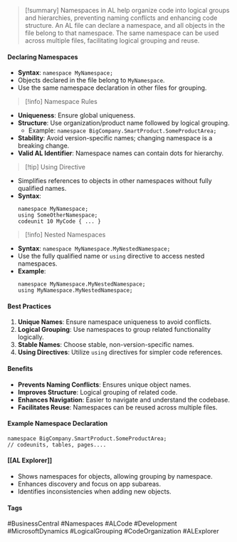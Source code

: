 > [!summary]
> Namespaces in AL help organize code into logical groups and hierarchies, preventing naming conflicts and enhancing code structure. An AL file can declare a namespace, and all objects in the file belong to that namespace. The same namespace can be used across multiple files, facilitating logical grouping and reuse.

#### Declaring Namespaces
- **Syntax**: `namespace MyNamespace;`
- Objects declared in the file belong to `MyNamespace`.
- Use the same namespace declaration in other files for grouping.

> [!info] Namespace Rules
- **Uniqueness**: Ensure global uniqueness.
- **Structure**: Use organization/product name followed by logical grouping.
  - Example: `namespace BigCompany.SmartProduct.SomeProductArea;`
- **Stability**: Avoid version-specific names; changing namespace is a breaking change.
- **Valid AL Identifier**: Namespace names can contain dots for hierarchy.

> [!tip] Using Directive
- Simplifies references to objects in other namespaces without fully qualified names.
- **Syntax**: 
  ```AL
  namespace MyNamespace;
  using SomeOtherNamespace;
  codeunit 10 MyCode { ... }
  ```

> [!info] Nested Namespaces
- **Syntax**: `namespace MyNamespace.MyNestedNamespace;`
- Use the fully qualified name or `using` directive to access nested namespaces.
- **Example**:
  ```AL
  namespace MyNamespace.MyNestedNamespace;
  using MyNamespace.MyNestedNamespace;
  ```

#### Best Practices
1. **Unique Names**: Ensure namespace uniqueness to avoid conflicts.
2. **Logical Grouping**: Use namespaces to group related functionality logically.
3. **Stable Names**: Choose stable, non-version-specific names.
4. **Using Directives**: Utilize `using` directives for simpler code references.

#### Benefits
- **Prevents Naming Conflicts**: Ensures unique object names.
- **Improves Structure**: Logical grouping of related code.
- **Enhances Navigation**: Easier to navigate and understand the codebase.
- **Facilitates Reuse**: Namespaces can be reused across multiple files.

#### Example Namespace Declaration
```AL
namespace BigCompany.SmartProduct.SomeProductArea;
// codeunits, tables, pages....
```

#### [[AL Explorer]]
- Shows namespaces for objects, allowing grouping by namespace.
- Enhances discovery and focus on app subareas.
- Identifies inconsistencies when adding new objects.

#### Tags
#BusinessCentral #Namespaces #ALCode #Development #MicrosoftDynamics #LogicalGrouping #CodeOrganization #ALExplorer
